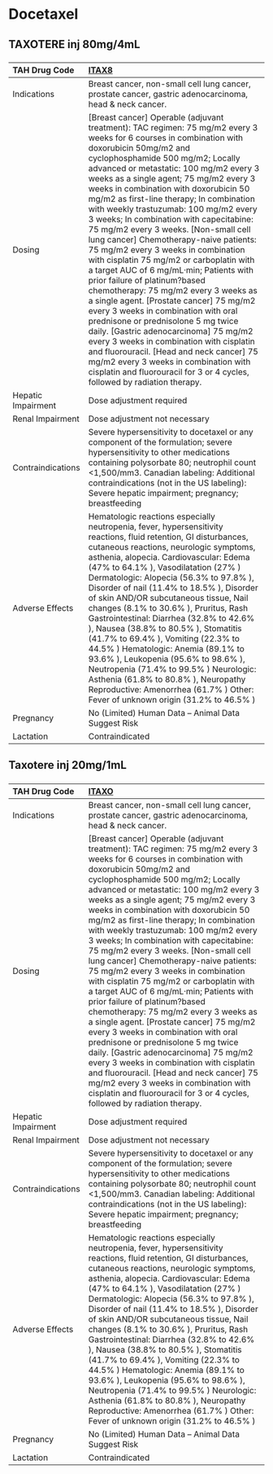 # Docetaxel

## TAXOTERE inj 80mg/4mL

##### 

| TAH Drug Code      | [ITAX8](https://www.tahsda.org.tw/drugs/hissearch.php?drug_code=ITAX8)                                                                                                                                                                                                                                                                                                                                                                                                                                                                                                                                                                                                                                                                                                                                                                                                                                                                                                                                                                                                                                               |
|:-------------------|:---------------------------------------------------------------------------------------------------------------------------------------------------------------------------------------------------------------------------------------------------------------------------------------------------------------------------------------------------------------------------------------------------------------------------------------------------------------------------------------------------------------------------------------------------------------------------------------------------------------------------------------------------------------------------------------------------------------------------------------------------------------------------------------------------------------------------------------------------------------------------------------------------------------------------------------------------------------------------------------------------------------------------------------------------------------------------------------------------------------------|
| Indications        | Breast cancer, non-small cell lung cancer, prostate cancer, gastric adenocarcinoma, head & neck cancer.                                                                                                                                                                                                                                                                                                                                                                                                                                                                                                                                                                                                                                                                                                                                                                                                                                                                                                                                                                                                              |
| Dosing             | [Breast cancer] Operable (adjuvant treatment): TAC regimen: 75 mg/m2 every 3 weeks for 6 courses in combination with doxorubicin 50mg/m2 and cyclophosphamide 500 mg/m2; Locally advanced or metastatic: 100 mg/m2 every 3 weeks as a single agent; 75 mg/m2 every 3 weeks in combination with doxorubicin 50 mg/m2 as first-line therapy; In combination with weekly trastuzumab: 100 mg/m2 every 3 weeks; In combination with capecitabine: 75 mg/m2 every 3 weeks.  [Non-small cell lung cancer] Chemotherapy-naive patients: 75 mg/m2 every 3 weeks in combination with cisplatin 75 mg/m2 or carboplatin with a target AUC of 6 mg/mL‧min; Patients with prior failure of platinum?based chemotherapy: 75 mg/m2 every 3 weeks as a single agent.  [Prostate cancer] 75 mg/m2 every 3 weeks in combination with oral prednisone or prednisolone 5 mg twice daily. [Gastric adenocarcinoma] 75 mg/m2 every 3 weeks in combination with cisplatin and fluorouracil. [Head and neck cancer] 75 mg/m2 every 3 weeks in combination with cisplatin and fluorouracil for 3 or 4 cycles, followed by radiation therapy. |
| Hepatic Impairment | Dose adjustment required                                                                                                                                                                                                                                                                                                                                                                                                                                                                                                                                                                                                                                                                                                                                                                                                                                                                                                                                                                                                                                                                                             |
| Renal Impairment   | Dose adjustment not necessary                                                                                                                                                                                                                                                                                                                                                                                                                                                                                                                                                                                                                                                                                                                                                                                                                                                                                                                                                                                                                                                                                        |
| Contraindications  | Severe hypersensitivity to docetaxel or any component of the formulation; severe hypersensitivity to other medications containing polysorbate 80; neutrophil count <1,500/mm3. Canadian labeling: Additional contraindications (not in the US labeling): Severe hepatic impairment; pregnancy; breastfeeding                                                                                                                                                                                                                                                                                                                                                                                                                                                                                                                                                                                                                                                                                                                                                                                                         |
| Adverse Effects    | Hematologic reactions especially neutropenia, fever, hypersensitivity reactions, fluid retention, GI disturbances, cutaneous reactions, neurologic symptoms, asthenia, alopecia. Cardiovascular: Edema (47% to 64.1% ), Vasodilatation (27% ) Dermatologic: Alopecia (56.3% to 97.8% ), Disorder of nail (11.4% to 18.5% ), Disorder of skin AND/OR subcutaneous tissue, Nail changes (8.1% to 30.6% ), Pruritus, Rash Gastrointestinal: Diarrhea (32.8% to 42.6% ), Nausea (38.8% to 80.5% ), Stomatitis (41.7% to 69.4% ), Vomiting (22.3% to 44.5% ) Hematologic: Anemia (89.1% to 93.6% ), Leukopenia (95.6% to 98.6% ), Neutropenia (71.4% to 99.5% ) Neurologic: Asthenia (61.8% to 80.8% ), Neuropathy Reproductive: Amenorrhea (61.7% ) Other: Fever of unknown origin (31.2% to 46.5% )                                                                                                                                                                                                                                                                                                                     |
| Pregnancy          | No (Limited) Human Data – Animal Data Suggest Risk                                                                                                                                                                                                                                                                                                                                                                                                                                                                                                                                                                                                                                                                                                                                                                                                                                                                                                                                                                                                                                                                   |
| Lactation          | Contraindicated                                                                                                                                                                                                                                                                                                                                                                                                                                                                                                                                                                                                                                                                                                                                                                                                                                                                                                                                                                                                                                                                                                      |

## Taxotere inj 20mg/1mL

##### 

| TAH Drug Code      | [ITAXO](https://www.tahsda.org.tw/drugs/hissearch.php?drug_code=ITAXO)                                                                                                                                                                                                                                                                                                                                                                                                                                                                                                                                                                                                                                                                                                                                                                                                                                                                                                                                                                                                                                               |
|:-------------------|:---------------------------------------------------------------------------------------------------------------------------------------------------------------------------------------------------------------------------------------------------------------------------------------------------------------------------------------------------------------------------------------------------------------------------------------------------------------------------------------------------------------------------------------------------------------------------------------------------------------------------------------------------------------------------------------------------------------------------------------------------------------------------------------------------------------------------------------------------------------------------------------------------------------------------------------------------------------------------------------------------------------------------------------------------------------------------------------------------------------------|
| Indications        | Breast cancer, non-small cell lung cancer, prostate cancer, gastric adenocarcinoma, head & neck cancer.                                                                                                                                                                                                                                                                                                                                                                                                                                                                                                                                                                                                                                                                                                                                                                                                                                                                                                                                                                                                              |
| Dosing             | [Breast cancer] Operable (adjuvant treatment): TAC regimen: 75 mg/m2 every 3 weeks for 6 courses in combination with doxorubicin 50mg/m2 and cyclophosphamide 500 mg/m2; Locally advanced or metastatic: 100 mg/m2 every 3 weeks as a single agent; 75 mg/m2 every 3 weeks in combination with doxorubicin 50 mg/m2 as first-line therapy; In combination with weekly trastuzumab: 100 mg/m2 every 3 weeks; In combination with capecitabine: 75 mg/m2 every 3 weeks.  [Non-small cell lung cancer] Chemotherapy-naive patients: 75 mg/m2 every 3 weeks in combination with cisplatin 75 mg/m2 or carboplatin with a target AUC of 6 mg/mL‧min; Patients with prior failure of platinum?based chemotherapy: 75 mg/m2 every 3 weeks as a single agent.  [Prostate cancer] 75 mg/m2 every 3 weeks in combination with oral prednisone or prednisolone 5 mg twice daily. [Gastric adenocarcinoma] 75 mg/m2 every 3 weeks in combination with cisplatin and fluorouracil. [Head and neck cancer] 75 mg/m2 every 3 weeks in combination with cisplatin and fluorouracil for 3 or 4 cycles, followed by radiation therapy. |
| Hepatic Impairment | Dose adjustment required                                                                                                                                                                                                                                                                                                                                                                                                                                                                                                                                                                                                                                                                                                                                                                                                                                                                                                                                                                                                                                                                                             |
| Renal Impairment   | Dose adjustment not necessary                                                                                                                                                                                                                                                                                                                                                                                                                                                                                                                                                                                                                                                                                                                                                                                                                                                                                                                                                                                                                                                                                        |
| Contraindications  | Severe hypersensitivity to docetaxel or any component of the formulation; severe hypersensitivity to other medications containing polysorbate 80; neutrophil count <1,500/mm3. Canadian labeling: Additional contraindications (not in the US labeling): Severe hepatic impairment; pregnancy; breastfeeding                                                                                                                                                                                                                                                                                                                                                                                                                                                                                                                                                                                                                                                                                                                                                                                                         |
| Adverse Effects    | Hematologic reactions especially neutropenia, fever, hypersensitivity reactions, fluid retention, GI disturbances, cutaneous reactions, neurologic symptoms, asthenia, alopecia. Cardiovascular: Edema (47% to 64.1% ), Vasodilatation (27% ) Dermatologic: Alopecia (56.3% to 97.8% ), Disorder of nail (11.4% to 18.5% ), Disorder of skin AND/OR subcutaneous tissue, Nail changes (8.1% to 30.6% ), Pruritus, Rash Gastrointestinal: Diarrhea (32.8% to 42.6% ), Nausea (38.8% to 80.5% ), Stomatitis (41.7% to 69.4% ), Vomiting (22.3% to 44.5% ) Hematologic: Anemia (89.1% to 93.6% ), Leukopenia (95.6% to 98.6% ), Neutropenia (71.4% to 99.5% ) Neurologic: Asthenia (61.8% to 80.8% ), Neuropathy Reproductive: Amenorrhea (61.7% ) Other: Fever of unknown origin (31.2% to 46.5% )                                                                                                                                                                                                                                                                                                                     |
| Pregnancy          | No (Limited) Human Data – Animal Data Suggest Risk                                                                                                                                                                                                                                                                                                                                                                                                                                                                                                                                                                                                                                                                                                                                                                                                                                                                                                                                                                                                                                                                   |
| Lactation          | Contraindicated                                                                                                                                                                                                                                                                                                                                                                                                                                                                                                                                                                                                                                                                                                                                                                                                                                                                                                                                                                                                                                                                                                      |

